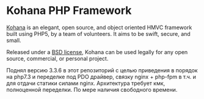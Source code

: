 # Kohana PHP Framework

[Kohana](http://kohanaframework.org/) is an elegant, open source, and object oriented HMVC framework built using PHP5, by a team of volunteers. It aims to be swift, secure, and small.

Released under a [BSD license](http://kohanaframework.org/license), Kohana can be used legally for any open source, commercial, or personal project.

Поднял версию 3.3.6 в этот репозиторий с целью приведения в порядок на php7.3 и переделке под PDO драйвер, связку nginx + php-fpm в т.ч. и для отдачи статики силами nginx. Архитектура требует кмк, полноценной переделки.
По мере наличия свободного времени.
